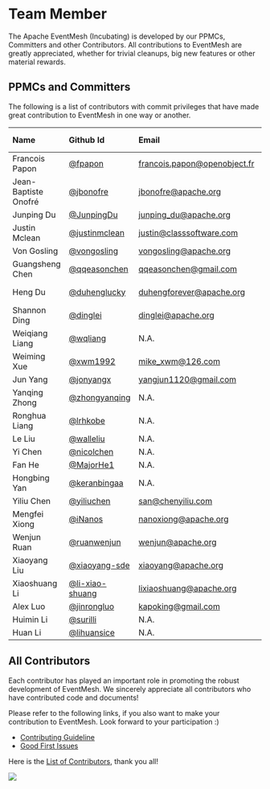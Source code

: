 # Team Member


The Apache EventMesh (Incubating) is developed by our PPMCs, Committers and other Contributors. All contributions to EventMesh are greatly appreciated, whether for trivial cleanups, big new features or other material rewards.

## PPMCs and Committers

The following is a list of contributors with commit privileges that have made great contribution to EventMesh in one way or another.

|Name| Github Id                                      | Email |[Roles](https://www.apache.org/foundation/how-it-works.html#roles)| Time Zone|
|:---|:-----------------------------------------------|:---|:---|:--|
|Francois Papon| [@fpapon](https://github.com/fpapon) |francois.papon@openobject.fr |Mentor| +1|
|Jean-Baptiste Onofré| [@jbonofre](https://github.com/jbonofre)         |jbonofre@apache.org |Mentor| +1 |
|Junping Du| [@JunpingDu](https://github.com/JunpingDu)         |junping_du@apache.org |Mentor| +8 |
|Justin Mclean| [@justinmclean](https://github.com/justinmclean)     |justin@classsoftware.com |Mentor| +10 |
|Von Gosling| [@vongosling](https://github.com/vongosling)         |vongosling@apache.org  |Mentor| +8 |
|Guangsheng Chen| [@qqeasonchen](https://github.com/qqeasonchen) |qqeasonchen@gmail.com |PPMC Member| +8|
|Heng Du| [@duhenglucky](https://github.com/duhengforever)         |duhengforever@apache.org |PPMC Member| +8 |
|Shannon Ding| [@dinglei](https://github.com/dinglei) |dinglei@apache.org |PPMC Member| +8|
|Weiqiang Liang| [@wqliang](https://github.com/wqliang)         |N.A. |PPMC Member| +8 |
|Weiming Xue| [@xwm1992](https://github.com/xwm1992)         |mike_xwm@126.com |PPMC Member| +8 |
|Jun Yang| [@jonyangx](https://github.com/jonyangx)         |yangjun1120@gmail.com |Committer| +8 |
|Yanqing Zhong| [@zhongyanqing](https://github.com/zhongyanqing)         |N.A. |Committer| +8 |
|Ronghua Liang| [@lrhkobe](https://github.com/lrhkobe)         |N.A. |Committer| +8 |
|Le Liu| [@walleliu](https://github.com/walleliu)         |N.A. |Committer| +8 |
|Yi Chen| [@nicolchen](https://github.com/nicolchen)         |N.A. |Committer| +8 |
|Fan He| [@MajorHe1](https://github.com/MajorHe1)         |N.A. |Committer| +8 |
|Hongbing Yan| [@keranbingaa](https://github.com/keranbingaa)         |N.A. |Committer| +8 |
|Yiliu Chen| [@yiliuchen](https://github.com/yiliuchen)         |san@chenyiliu.com |Committer| +8 |
|Mengfei Xiong| [@iNanos](https://github.com/iNanos) |nanoxiong@apache.org |Committer| +8|
|Wenjun Ruan| [@ruanwenjun](https://github.com/ruanwenjun) |wenjun@apache.org |Committer| +8|
|Xiaoyang Liu| [@xiaoyang-sde](https://github.com/xiaoyang-sde) |xiaoyang@apache.org |Committer| -7|
|Xiaoshuang Li| [@li-xiao-shuang](https://github.com/li-xiao-shuang)         |lixiaoshuang@apache.org |Committer| +8 |
|Alex Luo| [@jinrongluo](https://github.com/jinrongluo)         |kapoking@gmail.com |Committer| -4 |
|Huimin Li| [@surilli](https://github.com/surilli) |N.A. |Committer| +8|
|Huan Li| [@lihuansice](https://github.com/lihuansice)         |N.A. |Committer| +8 |


## All Contributors

Each contributor has played an important role in promoting the robust development of EventMesh. We sincerely appreciate all contributors who have contributed code and documents!

Please refer to the following links, if you also want to make your contribution to EventMesh. Look forward to your participation :)

- [Contributing Guideline](https://github.com/apache/incubator-eventmesh/blob/master/docs/en/contribute/03-new-contributor-guidelines.md)
- [Good First Issues](https://github.com/apache/incubator-eventmesh/issues?q=is%3Aopen+is%3Aissue+label%3A%22good+first+issue%22)

Here is the [List of Contributors](https://github.com/apache/incubator-eventmesh/graphs/contributors), thank you all!

<a href="https://github.com/apache/incubator-eventmesh/graphs/contributors">
  <img src="https://contrib.rocks/image?repo=apache/incubator-eventmesh" />
</a>



